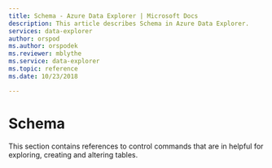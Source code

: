 ```yaml
---
title: Schema - Azure Data Explorer | Microsoft Docs
description: This article describes Schema in Azure Data Explorer.
services: data-explorer
author: orspod
ms.author: orspodek
ms.reviewer: mblythe
ms.service: data-explorer
ms.topic: reference
ms.date: 10/23/2018

---
```

# Schema

This section contains references to control commands that are in helpful for exploring, creating and altering tables.